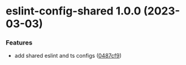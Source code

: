 # eslint-config-shared 1.0.0 (2023-03-03)


### Features

* add shared eslint and ts configs ([0487cf9](https://github.com/cryptobotnet/cryptobotnet/commit/0487cf9c5a97f21c77b7f447b2de3084ce2eec5a))
